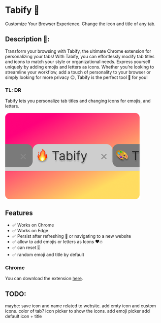 # Tabify 🎨
Customize Your Browser Experience. Change the icon and title of any tab.

## Description 👀:
Transform your browsing with Tabify, the ultimate Chrome extension for personalizing your tabs! With Tabify, you can effortlessly modify tab titles and icons to match your style or organizational needs. Express yourself uniquely by adding emojis and letters as icons. Whether you’re looking to streamline your workflow, add a touch of personality to your browser or simply looking for more privacy 😉, Tabify is the perfect tool 🔨 for you!

### TL: DR
Tabify lets you personalize tab titles and changing icons for emojis, and letters.

<img src='smallPromoTitle.png' width='440'>

## Features
- ✅ Works on Chrome
- ✅ Works on Edge
- ✅ Persist after refreshing 🔄 or navigating to a new website 
- ✅ allow to add emojis or letters as Icons ❤️🔥
- ✅ can reset 🎚️
- ✅ random emoji and title by default


### Chrome
You can download the extension [here]().



## TODO:
maybe: save icon and name related to website.
add emty icon and custom icons.
color of tab?
icon picker to show the icons.
add emoji picker 
add default icon + title
